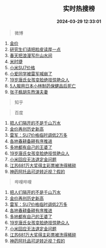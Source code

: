 <div align="center"><h2>实时热搜榜</h2><h4>2024-03-29 12:33:01</h4></div>

> 微博  

1. [金价](https://s.weibo.com/weibo?q=%E9%87%91%E4%BB%B7&t=31&band_rank=1&Refer=top)<br />
2. [研究生们请把脸皮读厚一点](https://s.weibo.com/weibo?q=%23%E7%A0%94%E7%A9%B6%E7%94%9F%E4%BB%AC%E8%AF%B7%E6%8A%8A%E8%84%B8%E7%9A%AE%E8%AF%BB%E5%8E%9A%E4%B8%80%E7%82%B9%23&t=31&band_rank=2&Refer=top)<br />
3. [春天把浪漫写在山水间](https://s.weibo.com/weibo?q=%23%E6%98%A5%E5%A4%A9%E6%8A%8A%E6%B5%AA%E6%BC%AB%E5%86%99%E5%9C%A8%E5%B1%B1%E6%B0%B4%E9%97%B4%23&t=31&band_rank=3&Refer=top)<br />
4. [米时捷](https://s.weibo.com/weibo?q=%E7%B1%B3%E6%97%B6%E6%8D%B7&t=31&band_rank=4&Refer=top)<br />
5. [小米SU7价格](https://s.weibo.com/weibo?q=%E5%B0%8F%E7%B1%B3SU7%E4%BB%B7%E6%A0%BC&t=31&band_rank=5&Refer=top)<br />
6. [小爱同学被雷军喊崩了](https://s.weibo.com/weibo?q=%23%E5%B0%8F%E7%88%B1%E5%90%8C%E5%AD%A6%E8%A2%AB%E9%9B%B7%E5%86%9B%E5%96%8A%E5%B4%A9%E4%BA%86%23&t=31&band_rank=6&Refer=top)<br />
7. [19岁唐氏女孩变脸绝技惊艳众人](https://s.weibo.com/weibo?q=%2319%E5%B2%81%E5%94%90%E6%B0%8F%E5%A5%B3%E5%AD%A9%E5%8F%98%E8%84%B8%E7%BB%9D%E6%8A%80%E6%83%8A%E8%89%B3%E4%BC%97%E4%BA%BA%23&t=31&band_rank=7&Refer=top)<br />
8. [5人服用日本小林制药保健品后死亡](https://s.weibo.com/weibo?q=%235%E4%BA%BA%E6%9C%8D%E7%94%A8%E6%97%A5%E6%9C%AC%E5%B0%8F%E6%9E%97%E5%88%B6%E8%8D%AF%E4%BF%9D%E5%81%A5%E5%93%81%E5%90%8E%E6%AD%BB%E4%BA%A1%23&t=31&band_rank=8&Refer=top)<br />
9. [张子枫胡先煦演夫妻](https://s.weibo.com/weibo?q=%23%E5%BC%A0%E5%AD%90%E6%9E%AB%E8%83%A1%E5%85%88%E7%85%A6%E6%BC%94%E5%A4%AB%E5%A6%BB%23&t=31&band_rank=9&Refer=top)<br />

> 知乎  


> 百度  

1. [把人们隔开的不是千山万水](https://www.baidu.com/s?wd=%E6%8A%8A%E4%BA%BA%E4%BB%AC%E9%9A%94%E5%BC%80%E7%9A%84%E4%B8%8D%E6%98%AF%E5%8D%83%E5%B1%B1%E4%B8%87%E6%B0%B4&sa=fyb_news&rsv_dl=fyb_news)<br />
2. [金价再创历史新高](https://www.baidu.com/s?wd=%E9%87%91%E4%BB%B7%E5%86%8D%E5%88%9B%E5%8E%86%E5%8F%B2%E6%96%B0%E9%AB%98&sa=fyb_news&rsv_dl=fyb_news)<br />
3. [雷军：SU7价格临时调低2万多](https://www.baidu.com/s?wd=%E9%9B%B7%E5%86%9B%EF%BC%9ASU7%E4%BB%B7%E6%A0%BC%E4%B8%B4%E6%97%B6%E8%B0%83%E4%BD%8E2%E4%B8%87%E5%A4%9A&sa=fyb_news&rsv_dl=fyb_news)<br />
4. [各地春耕备耕有序推进](https://www.baidu.com/s?wd=%E5%90%84%E5%9C%B0%E6%98%A5%E8%80%95%E5%A4%87%E8%80%95%E6%9C%89%E5%BA%8F%E6%8E%A8%E8%BF%9B&sa=fyb_news&rsv_dl=fyb_news)<br />
5. [多地都有自己的王婆了](https://www.baidu.com/s?wd=%E5%A4%9A%E5%9C%B0%E9%83%BD%E6%9C%89%E8%87%AA%E5%B7%B1%E7%9A%84%E7%8E%8B%E5%A9%86%E4%BA%86&sa=fyb_news&rsv_dl=fyb_news)<br />
6. [19岁唐氏女孩变脸绝技惊艳众人](https://www.baidu.com/s?wd=19%E5%B2%81%E5%94%90%E6%B0%8F%E5%A5%B3%E5%AD%A9%E5%8F%98%E8%84%B8%E7%BB%9D%E6%8A%80%E6%83%8A%E8%89%B3%E4%BC%97%E4%BA%BA&sa=fyb_news&rsv_dl=fyb_news)<br />
7. [小米回应无法退定金问题](https://www.baidu.com/s?wd=%E5%B0%8F%E7%B1%B3%E5%9B%9E%E5%BA%94%E6%97%A0%E6%B3%95%E9%80%80%E5%AE%9A%E9%87%91%E9%97%AE%E9%A2%98&sa=fyb_news&rsv_dl=fyb_news)<br />
8. [江苏681万大奖得主彩票被洗得稀碎](https://www.baidu.com/s?wd=%E6%B1%9F%E8%8B%8F681%E4%B8%87%E5%A4%A7%E5%A5%96%E5%BE%97%E4%B8%BB%E5%BD%A9%E7%A5%A8%E8%A2%AB%E6%B4%97%E5%BE%97%E7%A8%80%E7%A2%8E&sa=fyb_news&rsv_dl=fyb_news)<br />
9. [神药阿托品可逆转近视？假的](https://www.baidu.com/s?wd=%E7%A5%9E%E8%8D%AF%E9%98%BF%E6%89%98%E5%93%81%E5%8F%AF%E9%80%86%E8%BD%AC%E8%BF%91%E8%A7%86%EF%BC%9F%E5%81%87%E7%9A%84&sa=fyb_news&rsv_dl=fyb_news)<br />

> 哔哩哔哩  

1. [把人们隔开的不是千山万水](https://www.baidu.com/s?wd=%E6%8A%8A%E4%BA%BA%E4%BB%AC%E9%9A%94%E5%BC%80%E7%9A%84%E4%B8%8D%E6%98%AF%E5%8D%83%E5%B1%B1%E4%B8%87%E6%B0%B4&sa=fyb_news&rsv_dl=fyb_news)<br />
2. [金价再创历史新高](https://www.baidu.com/s?wd=%E9%87%91%E4%BB%B7%E5%86%8D%E5%88%9B%E5%8E%86%E5%8F%B2%E6%96%B0%E9%AB%98&sa=fyb_news&rsv_dl=fyb_news)<br />
3. [雷军：SU7价格临时调低2万多](https://www.baidu.com/s?wd=%E9%9B%B7%E5%86%9B%EF%BC%9ASU7%E4%BB%B7%E6%A0%BC%E4%B8%B4%E6%97%B6%E8%B0%83%E4%BD%8E2%E4%B8%87%E5%A4%9A&sa=fyb_news&rsv_dl=fyb_news)<br />
4. [各地春耕备耕有序推进](https://www.baidu.com/s?wd=%E5%90%84%E5%9C%B0%E6%98%A5%E8%80%95%E5%A4%87%E8%80%95%E6%9C%89%E5%BA%8F%E6%8E%A8%E8%BF%9B&sa=fyb_news&rsv_dl=fyb_news)<br />
5. [多地都有自己的王婆了](https://www.baidu.com/s?wd=%E5%A4%9A%E5%9C%B0%E9%83%BD%E6%9C%89%E8%87%AA%E5%B7%B1%E7%9A%84%E7%8E%8B%E5%A9%86%E4%BA%86&sa=fyb_news&rsv_dl=fyb_news)<br />
6. [19岁唐氏女孩变脸绝技惊艳众人](https://www.baidu.com/s?wd=19%E5%B2%81%E5%94%90%E6%B0%8F%E5%A5%B3%E5%AD%A9%E5%8F%98%E8%84%B8%E7%BB%9D%E6%8A%80%E6%83%8A%E8%89%B3%E4%BC%97%E4%BA%BA&sa=fyb_news&rsv_dl=fyb_news)<br />
7. [小米回应无法退定金问题](https://www.baidu.com/s?wd=%E5%B0%8F%E7%B1%B3%E5%9B%9E%E5%BA%94%E6%97%A0%E6%B3%95%E9%80%80%E5%AE%9A%E9%87%91%E9%97%AE%E9%A2%98&sa=fyb_news&rsv_dl=fyb_news)<br />
8. [江苏681万大奖得主彩票被洗得稀碎](https://www.baidu.com/s?wd=%E6%B1%9F%E8%8B%8F681%E4%B8%87%E5%A4%A7%E5%A5%96%E5%BE%97%E4%B8%BB%E5%BD%A9%E7%A5%A8%E8%A2%AB%E6%B4%97%E5%BE%97%E7%A8%80%E7%A2%8E&sa=fyb_news&rsv_dl=fyb_news)<br />
9. [神药阿托品可逆转近视？假的](https://www.baidu.com/s?wd=%E7%A5%9E%E8%8D%AF%E9%98%BF%E6%89%98%E5%93%81%E5%8F%AF%E9%80%86%E8%BD%AC%E8%BF%91%E8%A7%86%EF%BC%9F%E5%81%87%E7%9A%84&sa=fyb_news&rsv_dl=fyb_news)<br />
